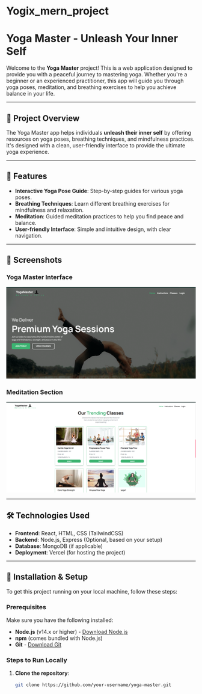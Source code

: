 # Yogix_mern_project

# Yoga Master - Unleash Your Inner Self

Welcome to the **Yoga Master** project! This is a web application designed to provide you with a peaceful journey to mastering yoga. Whether you're a beginner or an experienced practitioner, this app will guide you through yoga poses, meditation, and breathing exercises to help you achieve balance in your life.

---

## 🚀 **Project Overview**

The Yoga Master app helps individuals **unleash their inner self** by offering resources on yoga poses, breathing techniques, and mindfulness practices. It's designed with a clean, user-friendly interface to provide the ultimate yoga experience.

---

## 📌 **Features**

- **Interactive Yoga Pose Guide**: Step-by-step guides for various yoga poses.
- **Breathing Techniques**: Learn different breathing exercises for mindfulness and relaxation.
- **Meditation**: Guided meditation practices to help you find peace and balance.
- **User-friendly Interface**: Simple and intuitive design, with clear navigation.

---

## 🎨 **Screenshots**

### Yoga Master Interface

![Yoga Master Home Screenshot](https://github.com/Championshi/Yogix_mern_project/blob/main/Home%20_%20Yoga%20Master%20-%20Unleashed%20Your%20Inner%20Self%20-%20Google%20Chrome%2024-04-2025%2013_30_12.png?raw=true)



### Meditation Section

![Yoga Master Image 2](https://github.com/Championshi/Yogix_mern_project/blob/main/Home%20_%20Yoga%20Master%20-%20Unleashed%20Your%20Inner%20Self%20-%20Google%20Chrome%2024-04-2025%2013_31_06.png?raw=true)

---

## 🛠️ **Technologies Used**

- **Frontend**: React, HTML, CSS (TailwindCSS)
- **Backend**: Node.js, Express (Optional, based on your setup)
- **Database**: MongoDB (if applicable)
- **Deployment**: Vercel (for hosting the project)

---

## 🔧 **Installation & Setup**

To get this project running on your local machine, follow these steps:

### Prerequisites

Make sure you have the following installed:

- **Node.js** (v14.x or higher) - [Download Node.js](https://nodejs.org/)
- **npm** (comes bundled with Node.js)
- **Git** - [Download Git](https://git-scm.com/)

### Steps to Run Locally

1. **Clone the repository**:

   ```bash
   git clone https://github.com/your-username/yoga-master.git
